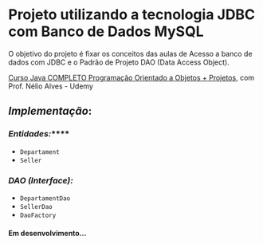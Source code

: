 # Projeto utilizando a tecnologia JDBC com Banco de Dados MySQL

O objetivo do projeto é fixar os conceitos das aulas de Acesso a banco de dados com JDBC e o Padrão de Projeto DAO (Data Access Object).

<p><a href="https://www.udemy.com/course/java-curso-completo" target="_blank">Curso Java COMPLETO Programação Orientado a Objetos + Projetos</a>, com Prof. Nélio Alves - Udemy</p>

## *Implementação*:

### *Entidades:*****

- `Departament`
- `Seller`

### ***DAO (Interface):***

- `DepartamentDao`
- `SellerDao`
- `DaoFactory`

#### Em desenvolvimento...
